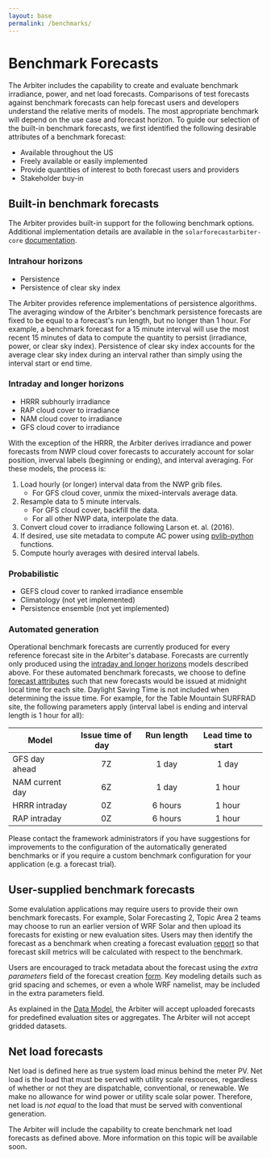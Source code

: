 ```yaml
---
layout: base
permalink: /benchmarks/
---
```


# Benchmark Forecasts

The Arbiter includes the capability to create and evaluate benchmark
irradiance, power, and net load forecasts. Comparisons of test forecasts
against benchmark forecasts can help forecast users and developers
understand the relative merits of models. The most appropriate benchmark
will depend on the use case and forecast horizon. To guide our selection
of the built-in benchmark forecasts, we first identified the following
desirable attributes of a benchmark forecast:

* Available throughout the US
* Freely available or easily implemented
* Provide quantities of interest to both forecast users and providers
* Stakeholder buy-in

## Built-in benchmark forecasts

The Arbiter provides built-in support for the following benchmark
options. Additional implementation details are available in the
``solarforecastarbiter-core``
[documentation](https://solarforecastarbiter-core.readthedocs.io/en/latest/reference-forecasts.html).

### Intrahour horizons

* Persistence
* Persistence of clear sky index

The Arbiter provides reference implementations of persistence
algorithms. The averaging window of the Arbiter's benchmark persistence
forecasts are fixed to be equal to a forecast's run length, but no
longer than 1 hour. For example, a benchmark forecast for a 15 minute
interval will use the most recent 15 minutes of data to compute the
quantity to persist (irradiance, power, or clear sky index). Persistence
of clear sky index accounts for the average clear sky index during an
interval rather than simply using the interval start or end time.

### Intraday and longer horizons

* HRRR subhourly irradiance
* RAP cloud cover to irradiance
* NAM cloud cover to irradiance
* GFS cloud cover to irradiance

With the exception of the HRRR, the Arbiter derives irradiance and power
forecasts from NWP cloud cover forecasts to accurately account for solar
position, inverval labels (beginning or ending), and interval averaging.
For these models, the process is:

1. Load hourly (or longer) interval data from the NWP grib files.
   * For GFS cloud cover, unmix the mixed-intervals average data.
2. Resample data to 5 minute intervals.
   * For GFS cloud cover, backfill the data.
   * For all other NWP data, interpolate the data.
3. Convert cloud cover to irradiance following Larson et. al. (2016).
4. If desired, use site metadata to compute AC power using
   [pvlib-python](https://pvlib-python.readthedocs.io/en/latest/)
   functions.
5. Compute hourly averages with desired interval labels.

### Probabilistic

* GEFS cloud cover to ranked irradiance ensemble
* Climatology (not yet implemented)
* Persistence ensemble (not yet implemented)

### Automated generation

Operational benchmark forecasts are currently produced for every
reference forecast site in the Arbiter's database. Forecasts are currently only produced
using the [intraday and longer horizons](#Intraday-and-longer-horizons)
models described above. For these automated benchmark forecasts, we choose to define
[forecast attributes](/definitions/#forecastattrs) such that new forecasts
would be issued at midnight local time for each site. Daylight Saving Time
is not included when determining the issue time. For example, for the
Table Mountain SURFRAD site, the following parameters apply (interval label
is ending and interval length is 1 hour for all):

| Model | Issue time of day &nbsp;&nbsp;&nbsp;| Run length &nbsp;&nbsp;&nbsp;| Lead time to start &nbsp;&nbsp;&nbsp;|
|-------|:-----------------:|:----------:|:------------------:|
| GFS day ahead | 7Z | 1 day | 1 day |
| NAM current day | 6Z | 1 day | 1 hour |
| HRRR intraday | 0Z | 6 hours | 1 hour |
| RAP intraday | 0Z | 6 hours | 1 hour |

Please contact the framework administrators if you have suggestions for
improvements to the configuration of the automatically generated
benchmarks or if you require a custom benchmark configuration for your
application (e.g. a forecast trial).

## User-supplied benchmark forecasts

Some evalulation applications may require users to provide their own
benchmark forecasts. For example, Solar Forecasting 2, Topic Area 2
teams may choose to run an earlier version of WRF Solar and then upload
its forecasts for existing or new evaluation sites. Users may then
identify the forecast as a benchmark when creating a forecast
evaluation [report](/documentation/dashboard/#create-new-report) so that
forecast skill metrics will be calculated with respect to the benchmark.

Users are encouraged to track metadata about the forecast using the
*extra parameters* field of the forecast creation
[form](documentation/dashboard/#create-new-forecast). Key modeling details
such as grid spacing and schemes, or even a whole WRF namelist, may be
included in the extra parameters field.

As explained in the
[Data Model](https://solarforecastarbiter.org/datamodel/), the Arbiter
will accept uploaded forecasts for predefined evaluation sites or
aggregates. The Arbiter will not accept gridded datasets.

## Net load forecasts

Net load is defined here as true system load minus behind the meter PV.
Net load is the load that must be served with utility scale resources,
regardless of whether or not they are dispatchable, conventional, or
renewable. We make no allowance for wind power or utility scale solar
power. Therefore, net load is *not equal* to the load that must be
served with conventional generation.

The Arbiter will include the capability to create benchmark net load
forecasts as defined above. More information on this topic will be
available soon.
